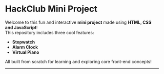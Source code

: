 # HackClub Mini Project

Welcome to this fun and interactive **mini project** made using **HTML, CSS and JavaScript**!  
This repository includes three cool features:
- **Stopwatch**
- **Alarm Clock**
- **Virtual Piano**

All built from scratch for learning and exploring core front-end concepts!

---
